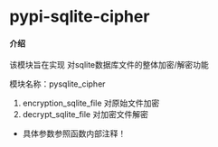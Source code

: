 # pypi-sqlite-cipher

#### 介绍

该模块旨在实现 对sqlite数据库文件的整体加密/解密功能

模块名称：pysqlite_cipher
1. encryption_sqlite_file 对原始文件加密
2. decrypt_sqlite_file 对加密文件解密 

* 具体参数参照函数内部注释！

